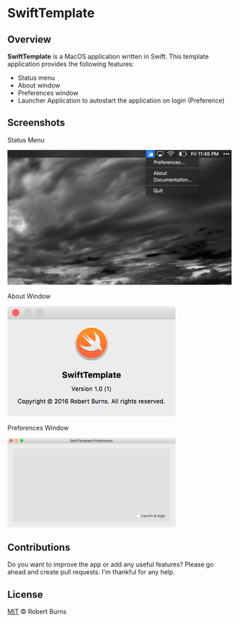 # SwiftTemplate

## Overview

**SwiftTemplate** is a MacOS application written in Swift.  This template application provides the following features:

- Status menu
- About window
- Preferences window
- Launcher Application to autostart the application on login (Preference)

## Screenshots

Status Menu

<img style="max-width:100%;" src="./assets/status_menu.png" />

About Window

<img style="max-width:75%;" src="./assets/about_window.png" />

Preferences Window

<img style="max-width:75%;" src="./assets/preferences_window.png" />

## Contributions

Do you want to improve the app or add any useful features? Please go ahead and create pull requests. I'm thankful for any help.

## License

[MIT](https://github.com/burnsra/SwiftTemplate/blob/master/LICENSE) © Robert Burns
